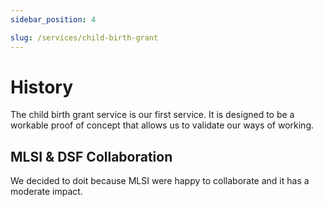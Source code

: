 ```yaml
---
sidebar_position: 4

slug: /services/child-birth-grant
---
```


# History

The child birth grant service is our first service. It is designed to be a workable proof of concept that allows us to validate our ways of working.


## MLSI & DSF Collaboration

We decided to doit because MLSI were happy to collaborate and it has a moderate impact.
